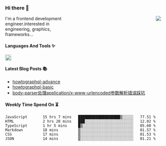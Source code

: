 <!--
**zhaohuanyuu/zhaohuanyuu** is a ✨ _special_ ✨ repository because its `README.md` (this file) appears on your GitHub profile.
-->

### Hi there 👋

<picture>
  <source media="(prefers-color-scheme: dark)" srcset="https://github-readme-stats.vercel.app/api?username=zhaohuanyuu&count_private=true&show_icons=true&theme=city_lights&hide_title=true">
  <img align="right" src="https://github-readme-stats.vercel.app/api?username=zhaohuanyuu&count_private=true&show_icons=true&hide_title=true">
</picture>

<p align="left" style="width:40%">I'm a frontend development engineer.interested in engineering, graphics, frameworks...</p>

#### Languages And Tools ✨

<img align="left" height="20" src="https://skillicons.dev/icons?i=js,ts,nodejs,react,vue,gatsby,materialui,graphql,nestjs,electron,flutter" />

</br>

#### Latest Blog Posts 📚
<!-- BLOG-POST-LIST:START -->
- [howtographql-advance](https://zhy.gatsbyjs.io/blog/graphql-advance)
- [howtographql-basic](https://zhy.gatsbyjs.io/blog/graphql-basic)
- [body-parser处理application/x-www-urlencoded参数解析错误踩坑](https://zhy.gatsbyjs.io/post/body-parser)
<!-- BLOG-POST-LIST:END -->

#### Weekly Time Spend On ⏳
<!--START_SECTION:waka-->

```text
JavaScript       15 hrs 7 mins   ███████████████████▒░░░░░   77.51 %
HTML             2 hrs 20 mins   ███░░░░░░░░░░░░░░░░░░░░░░   12.02 %
TypeScript       1 hr 5 mins     █▒░░░░░░░░░░░░░░░░░░░░░░░   05.60 %
Markdown         18 mins         ▒░░░░░░░░░░░░░░░░░░░░░░░░   01.57 %
CSS              17 mins         ▒░░░░░░░░░░░░░░░░░░░░░░░░   01.53 %
JSON             14 mins         ▒░░░░░░░░░░░░░░░░░░░░░░░░   01.21 %
```

<!--END_SECTION:waka-->

